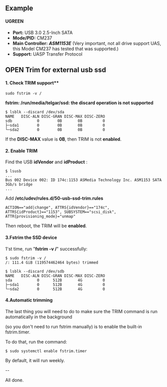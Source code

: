 ## Example

#### UGREEN
- **Port:** USB 3.0 2.5-Inch SATA
- **Mode/PID:** CM237
- **Main Controller:** ***ASM1153E*** (Very important, not all drive support UAS, this Model CM237 has tested that was supported.)
- **Support:** UASP Transfer Protocol

## OPEN Trim for external usb ssd

#### 1. Check TRIM support**

```
sudo fstrim -v /
```

**fstrim: /run/media/telgar/ssd: the discard operation is not supported**

```
$ lsblk --discard /dev/sda
NAME   DISC-ALN DISC-GRAN DISC-MAX DISC-ZERO
sdb           0        0B       0B         0
├─sda1        0        0B       0B         0
└─sda2        0        0B       0B         0
```

If the **DISC-MAX** value is **0B**, then TRIM is not **enabled**.

#### 2. Enable TRIM

Find the USB **idVendor** and **idProduct** :

```
$ lsusb
...
Bus 002 Device 002: ID 174c:1153 ASMedia Technology Inc. ASM1153 SATA 3Gb/s bridge
...
```

Add **/etc/udev/rules.d/50-usb-ssd-trim.rules**

```
ACTION=="add|change", ATTRS{idVendor}=="174c", ATTRS{idProduct}=="1153", SUBSYSTEM=="scsi_disk", ATTR{provisioning_mode}="unmap"
```

Then reboot, the TRIM will be **enabled**.

#### 3.Fstrim the SSD device

1'st time, run "**fstrim -v /**" successfully:

```
$ sudo fstrim -v /
/: 111.4 GiB (119574462464 bytes) trimmed
```

```
$ lsblk --discard /dev/sdb
NAME   DISC-ALN DISC-GRAN DISC-MAX DISC-ZERO
sda           0      512B       4G         0
├─sda1        0      512B       4G         0
└─sda2        0      512B       4G         0
```

#### 4.Automatic trimming

The last thing you will need to do to make sure the TRIM command is run automatically in the background 

(so you don't need to run fstrim manually) is to enable the built-in fstrim.timer.

To do that, run the command:

```
$ sudo systemctl enable fstrim.timer
```

By default, it will run weekly.

--

All done.
